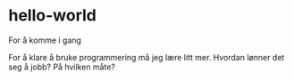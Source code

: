 # hello-world
For å komme i gang

For å klare å bruke programmering må jeg lære litt mer.
Hvordan lønner det seg å jobb?
På hvilken måte?
